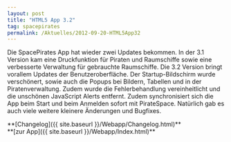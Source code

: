 ```yaml
---
layout: post
title: "HTML5 App 3.2"
tag: spacepirates
permalink: /Aktuelles/2012-09-20-HTML5App32
---
```



Die SpacePirates App hat wieder zwei Updates bekommen. In der 3.1 Version kam eine Druckfunktion für Piraten und Raumschiffe sowie eine verbesserte Verwaltung für gebrauchte Raumschiffe. Die 3.2 Version bringt vorallem Updates der Benutzeroberfläche. Der Startup-Bildschirm wurde verschönert, sowie auch die Popups bei Bildern, Tabellen und in der Piratenverwaltung. Zudem wurde die Fehlerbehandlung vereinheitlicht und die unschönen JavaScript Alerts entfernt. Zudem synchronisiert sich die App beim Start und beim Anmelden sofort mit PirateSpace. Natürlich gab es auch viele weitere kleinere Änderungen und Bugfixes.

<p>**[Changelog]({{ site.baseurl }}/Webapp/Changelog.html)**<br />
**[zur App]({{ site.baseurl }}/Webapp/Index.html)**</p>

